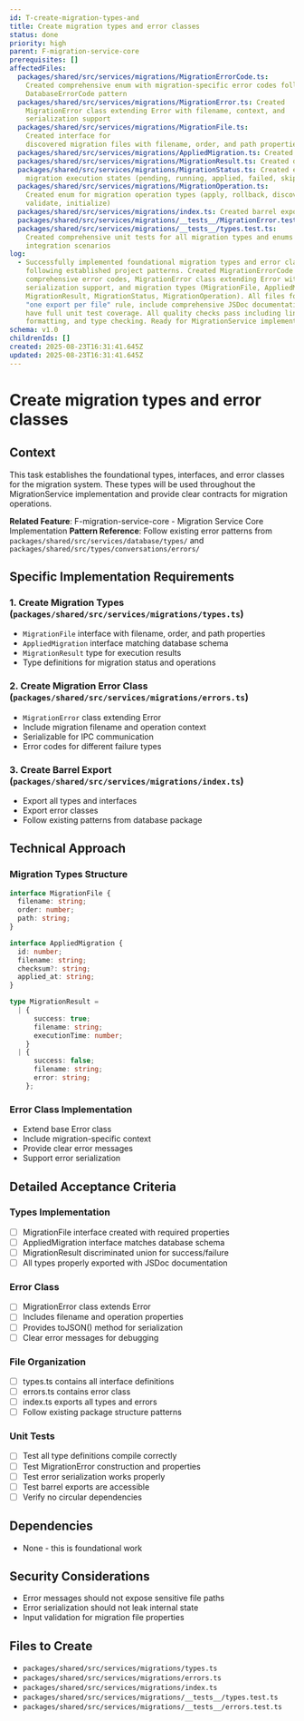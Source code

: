 ```yaml
---
id: T-create-migration-types-and
title: Create migration types and error classes
status: done
priority: high
parent: F-migration-service-core
prerequisites: []
affectedFiles:
  packages/shared/src/services/migrations/MigrationErrorCode.ts:
    Created comprehensive enum with migration-specific error codes following
    DatabaseErrorCode pattern
  packages/shared/src/services/migrations/MigrationError.ts: Created
    MigrationError class extending Error with filename, context, and
    serialization support
  packages/shared/src/services/migrations/MigrationFile.ts:
    Created interface for
    discovered migration files with filename, order, and path properties
  packages/shared/src/services/migrations/AppliedMigration.ts: Created interface matching database schema for tracking applied migrations
  packages/shared/src/services/migrations/MigrationResult.ts: Created discriminated union type for migration execution results
  packages/shared/src/services/migrations/MigrationStatus.ts: Created enum for
    migration execution states (pending, running, applied, failed, skipped)
  packages/shared/src/services/migrations/MigrationOperation.ts:
    Created enum for migration operation types (apply, rollback, discover,
    validate, initialize)
  packages/shared/src/services/migrations/index.ts: Created barrel export file following database types pattern
  packages/shared/src/services/migrations/__tests__/MigrationError.test.ts: Created comprehensive unit tests for MigrationError class with 100% coverage
  packages/shared/src/services/migrations/__tests__/types.test.ts:
    Created comprehensive unit tests for all migration types and enums with
    integration scenarios
log:
  - Successfully implemented foundational migration types and error classes
    following established project patterns. Created MigrationErrorCode enum with
    comprehensive error codes, MigrationError class extending Error with
    serialization support, and migration types (MigrationFile, AppliedMigration,
    MigrationResult, MigrationStatus, MigrationOperation). All files follow the
    "one export per file" rule, include comprehensive JSDoc documentation, and
    have full unit test coverage. All quality checks pass including linting,
    formatting, and type checking. Ready for MigrationService implementation.
schema: v1.0
childrenIds: []
created: 2025-08-23T16:31:41.645Z
updated: 2025-08-23T16:31:41.645Z
---
```


# Create migration types and error classes

## Context

This task establishes the foundational types, interfaces, and error classes for the migration system. These types will be used throughout the MigrationService implementation and provide clear contracts for migration operations.

**Related Feature**: F-migration-service-core - Migration Service Core Implementation
**Pattern Reference**: Follow existing error patterns from `packages/shared/src/services/database/types/` and `packages/shared/src/types/conversations/errors/`

## Specific Implementation Requirements

### 1. Create Migration Types (`packages/shared/src/services/migrations/types.ts`)

- `MigrationFile` interface with filename, order, and path properties
- `AppliedMigration` interface matching database schema
- `MigrationResult` type for execution results
- Type definitions for migration status and operations

### 2. Create Migration Error Class (`packages/shared/src/services/migrations/errors.ts`)

- `MigrationError` class extending Error
- Include migration filename and operation context
- Serializable for IPC communication
- Error codes for different failure types

### 3. Create Barrel Export (`packages/shared/src/services/migrations/index.ts`)

- Export all types and interfaces
- Export error classes
- Follow existing patterns from database package

## Technical Approach

### Migration Types Structure

```typescript
interface MigrationFile {
  filename: string;
  order: number;
  path: string;
}

interface AppliedMigration {
  id: number;
  filename: string;
  checksum?: string;
  applied_at: string;
}

type MigrationResult =
  | {
      success: true;
      filename: string;
      executionTime: number;
    }
  | {
      success: false;
      filename: string;
      error: string;
    };
```

### Error Class Implementation

- Extend base Error class
- Include migration-specific context
- Provide clear error messages
- Support error serialization

## Detailed Acceptance Criteria

### Types Implementation

- [ ] MigrationFile interface created with required properties
- [ ] AppliedMigration interface matches database schema
- [ ] MigrationResult discriminated union for success/failure
- [ ] All types properly exported with JSDoc documentation

### Error Class

- [ ] MigrationError class extends Error
- [ ] Includes filename and operation properties
- [ ] Provides toJSON() method for serialization
- [ ] Clear error messages for debugging

### File Organization

- [ ] types.ts contains all interface definitions
- [ ] errors.ts contains error class
- [ ] index.ts exports all types and errors
- [ ] Follow existing package structure patterns

### Unit Tests

- [ ] Test all type definitions compile correctly
- [ ] Test MigrationError construction and properties
- [ ] Test error serialization works properly
- [ ] Test barrel exports are accessible
- [ ] Verify no circular dependencies

## Dependencies

- None - this is foundational work

## Security Considerations

- Error messages should not expose sensitive file paths
- Error serialization should not leak internal state
- Input validation for migration file properties

## Files to Create

- `packages/shared/src/services/migrations/types.ts`
- `packages/shared/src/services/migrations/errors.ts`
- `packages/shared/src/services/migrations/index.ts`
- `packages/shared/src/services/migrations/__tests__/types.test.ts`
- `packages/shared/src/services/migrations/__tests__/errors.test.ts`
